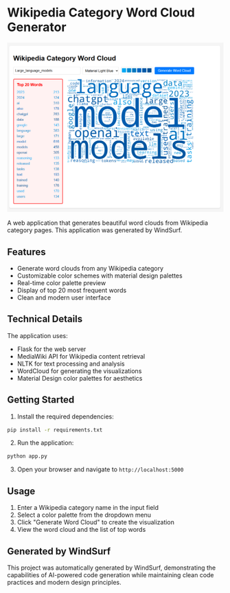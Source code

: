 # Wikipedia Category Word Cloud Generator

![Screenshot](Screenshot.png)

A web application that generates beautiful word clouds from Wikipedia category pages. This application was generated by WindSurf.

## Features

- Generate word clouds from any Wikipedia category
- Customizable color schemes with material design palettes
- Real-time color palette preview
- Display of top 20 most frequent words
- Clean and modern user interface

## Technical Details

The application uses:
- Flask for the web server
- MediaWiki API for Wikipedia content retrieval
- NLTK for text processing and analysis
- WordCloud for generating the visualizations
- Material Design color palettes for aesthetics

## Getting Started

1. Install the required dependencies:
```bash
pip install -r requirements.txt
```

2. Run the application:
```bash
python app.py
```

3. Open your browser and navigate to `http://localhost:5000`

## Usage

1. Enter a Wikipedia category name in the input field
2. Select a color palette from the dropdown menu
3. Click "Generate Word Cloud" to create the visualization
4. View the word cloud and the list of top words

## Generated by WindSurf

This project was automatically generated by WindSurf, demonstrating the capabilities of AI-powered code generation while maintaining clean code practices and modern design principles.
